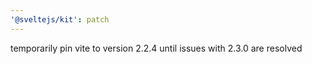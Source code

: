```yaml
---
'@sveltejs/kit': patch
---
```


temporarily pin vite to version 2.2.4 until issues with 2.3.0 are resolved
